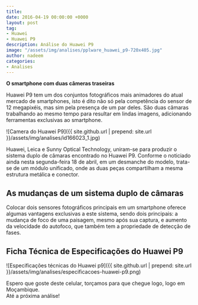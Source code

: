 ```yaml
---
title: 
date: 2016-04-19 00:00:00 +0000
layout: post
tag:
- Huawei
- Huawei P9
description: Análise do Huawei P9
image: "/assets/img/analises/pplware_huawei_p9-720x405.jpg"
author: nadeem
categories:
- Analises
---
```


<b>O smartphone com duas câmeras traseiras</b>

Huawei P9 tem um dos conjuntos fotográficos mais animadores do atual mercado de smartphones, isto é dito não só pela competência do sensor de 12 megapixéis, mas sim pela presença de um par deles. 
São duas câmaras trabalhando ao mesmo tempo para resultar em lindas imagens, adicionando ferramentas exclusivas ao smartphone.

![Camera do Huawei P9]({{ site.github.url | prepend: site.url  }}/assets/img/analises/id166023_1.jpg) <br>

Huawei, Leica e Sunny Optical Technology, uniram-se para produzir o sistema duplo de câmaras encontrado no Huawei P9.
Conforme o noticiado ainda nesta segunda-feira 18 de abril, em um desmanche do modelo, trata-se de um módulo unificado, onde as duas peças compartilham a mesma estrutura metálica e conector.

## As mudanças de um sistema duplo de câmaras
Colocar dois sensores fotográficos principais em um smartphone oferece algumas vantagens exclusivas a este sistema, sendo dois principais: a mudança de foco de uma paisagem, mesmo após sua captura, e aumento da velocidade do autofoco, que também tem a propriedade de detecção de fases.

## Ficha Técnica de Especificações do Huawei P9

![Especificações técnicas do Huawei p9]({{ site.github.url | prepend: site.url }}/assets/img/analises/especificacoes-huawei-p9.png) <br>

Espero que goste deste celular, torçamos para que chegue logo, logo em Moçambique.<br>
Até a próxima análise!